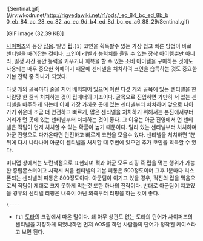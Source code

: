 ![Sentinal.gif](//rv.wkcdn.net/http://rigvedawiki.net/r1/pds/_ec_84_bc_ed_8b_b
0_eb_84_ac_28_ec_82_ac_ec_9d_b4_ed_8d_bc_ec_a6_88_29/Sentinal.gif)

[GIF image (32.39 KB)]

[사이퍼즈](%EC%82%AC%EC%9D%B4%ED%8D%BC%EC%A6%88.md)의 등장
[잡몹](%EC%9E%A1%EB%AA%B9.md). 일명 **립**.`[1]` 코인을 획득할수 있는 가장 쉽고 빠른 방법이 바로
센티넬을 때려잡는 것이다. 코인이 레벨과 능력치를 올릴 수 있는 장착 아이템뿐만 아니라, 일정 시간 동안 능력을 키우거나 회복을 할 수 있는
소비 아이템을 구매하는 것에도 사용되는 매우 중요한 화폐이기 때문에 센티넬을 처치하여 코인을 습득하는 것도 중요한 기본 전략 중 하나가
되었다.

다섯 개의 골목마다 줄을 지어 배치되어 있으며 이런 다섯 개의 골목에 있는 센티넬을 한 사람당 한 줄씩 처치하는 것이 립매너의 기초이다.
골목으로 진입하면 가만히 서 있는 센티넬을 마주하게 되는데 이때 가장 가까운 곳에 있는 센티넬부터 처치하며 앞으로 나아가기 쉬운데 조금 더
안전하고 빠르게, 많은 센티넬을 처치하기 위해서는 본진에서부터 거리가 먼 곳에 있는 센티넬부터 처치하는 것이 좋다. 그 이유는 아군 진영에서
먼 센티넬은 적팀이 먼저 처치할 수 있는 확률이 높기 때문이다. 멀리 있는 센티넬부터 처치하며 아군 진영으로 다가온다면 안전하고 빠르게
코인을 모을수 있다. 센티넬을 처치하면 1분 뒤에 다시 나타나며 아군이 센티넬을 처치할 때 주변에 있으면 추가 코인을 획득할 수 있다.

미니맵 상에서는 노란색점으로 표현되며 적과 아군 모두 리핑 즉 립을 먹는 행위가 가능한 중립몬스터이고 시작시 처음 센티넬의 기본 피통은
500정도이며 그후 1분마다 리스폰되는 센티넬의 피통은 800정도이다. 아군팀이 이기고 있을 경우, 적진의 립을 먹음으로써 적팀이 제대로
크지 못하게 막는것 또한 하나의 전략이다. 반대로 아군팀이 지고있을 경우의 센티넬 리핑은 내측이 아닌 외측부터 리핑을 하는 것이 좋다.

`\----`

  * `[1]` [도타](%EB%8F%84%ED%83%80.md)의 크립에서 따온 말이다. 왜 아무 상관도 없는 도타의 단어가 사이퍼즈의 센티넬을 지칭하게 되었냐하면 먼저 AOS를 하던 사람들의 단어가 정착된 케이스라고 보면 된다.

